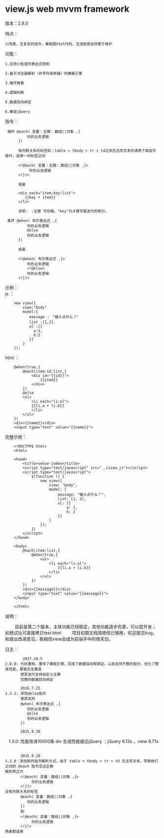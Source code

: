 # view.js web mvvm framework

版本：2.8.0

特点：   

    小而美，无复杂的指令，模板既html代码，无违和感自然便于维护

功能：  

    1.支持小粒度的表达式控制  

    2.基于浏览器解析（非字符串拼接）的模板引擎  

    3.循环嵌套  

    4.逻辑判断  

    5.数据双向绑定   

    6.兼容jQuery

指令：

     循环 @each( 变量：主键: 数组||对象 ,{  
              你的业务逻辑   
          })   

          有内联关系的标签如：table > tbody > tr > td之间无法写文本的请用下面指令替代，适用一切标签之间

          <!@each( 变量：主键: 数组||对象 ,{>
               你的业务逻辑
          <!})>

          或者   

          <div each="item:key:list">   
             {{key + item}}  
          </li>   

          说明： :主键 可忽略，"key"为关键字是迭代的索引。

     条件 @when( 布尔表达式 ,{   
              你的业务逻辑
              @else
              你的业务逻辑
          })

          或者   

          <!@when( 布尔表达式 ,{>   
              你的业务逻辑
              <!@else>
              你的业务逻辑
          <!})>
示例：  
  js   ：   

        new view({
            view:"body"
            model:{
               massage ： "输入点什么？"
               list :[1,2]，
               ul :[{
                 a:1,
                 b:2
               }]
            }
        });   

  html ：    

        @when(true,{   
            @each(item:id:list,{  
                <div id="{{id}}">  
                    {{item}}  
                </div>   
            })
            @else
            <ul>   
                <li each="li:ul">   
                {{li.a + li.b}}   
                </li>   
            </ul>   
        })   
        <div>{{name}}</div>    
        <input type="text" value="{{name}}">    
  完整示例：   

        <!DOCTYPE html>
        <html>

        <head>
            <title>sense-index</title>
            <script type="text/javascript" src="../view.js"></script>
            <script type="text/javascript">  
                $(function () {
                    new view({
                        view: "body",
                        model: {
                            massage: "输入点什么？",
                            list: [1, 2],
                            ul: [{
                                a: 1,
                                b: 2
                            }]
                        }
                    });
                })   
            </script>
        </head>

        <body>
            @each(item:list,{ 
                @when(true,{
                    <ul>
                        <li each="li:ul">
                            {{li.a + li.b}}
                        </li>
                    </ul>
                }) 
            })
            <div>{{massage}}</div>
            <input type="text" value="{{massage}}">
        </body>

        </html>  

说明：  

         目前是第二个版本，主体功能已经稳定，其他功能逐步完善，可以尝开发；如想试玩可直接拷贝test.html
         项目初期文档简陋但已够用，欢迎提交bug，和提出改进意见。我相信view会成为前端手中的倚天剑。

日志：
    
            2017.10.5
    2.8.0: 代码重构，重写了模板引擎，完成了数据双向帮绑定，以前支持不整的部分，优化了整体性能，算是完全重造
           使其迭代支持自定义主键
           完整的数据双向绑定

           2016.7.25    
    1.3.1: 添加@else指令
           使其支持
           @when( 布尔表达式 ,{   
              你的业务逻辑
              @else
              你的业务逻辑
           })

           2015.9.30
    1.3.0: 性能改进10000条 div 生成性能接近jQuery ；jQuery 6.13s ，view 6.71s      

           2015.9.28
    1.2.0：添加新的指令解析方式，由于 table > tbody > tr > td 无法写文本，导致他们之间的 @each 指令没法正确
    解析修正为
           <!@each( 变量：数组||对象 ,{>
                你的业务逻辑
           <!})>
    没有内联关系的标签   
           @each( 变量：数组||对象 ,{    
              你的业务逻辑   
           })   
           和  
           <!@each( 变量：数组||对象 ,{>   
                你的业务逻辑  
           <!})>    
    两者都适用
